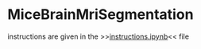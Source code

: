 # MiceBrainMriSegmentation
instructions are given in the >>[instructions.ipynb](./instructions.ipynb)<< file
